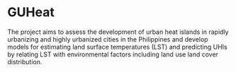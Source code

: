 # GUHeat

The project aims to assess the development of urban heat islands in rapidly urbanizing and highly urbanized cities in the Philippines and develop models for estimating land surface temperatures (LST) and predicting UHIs by relating LST with environmental factors including land use land cover distribution.
